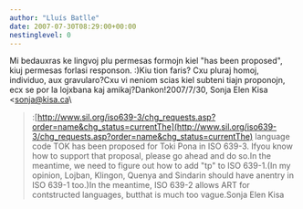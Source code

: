 ```yaml
---
author: "Lluís Batlle"
date: 2007-07-30T08:29:00+00:00
nestinglevel: 0
---
```

Mi bedauxras ke lingvoj plu permesas formojn kiel "has been proposed", kiuj permesas forlasi responson. :)Kiu tion faris? Cxu pluraj homoj, individuo, aux gravularo?Cxu vi neniom scias kiel subteni tiajn proponojn, ecx se por la lojxbana kaj amikaj?Dankon!2007/7/30, Sonja Elen Kisa <[sonja@kisa.ca](mailto://sonja@kisa.ca)\
>:[http://www.sil.org/iso639-3/chg_requests.asp?order=name&chg_status=currentThe](http://www.sil.org/iso639-3/chg_requests.asp?order=name&chg_status=currentThe) language code TOK has been proposed for Toki Pona in ISO 639-3. Ifyou know how to support that proposal, please go ahead and do so.In the meantime, we need to figure out how to add "tp" to ISO 639-1.(In my opinion, Lojban, Klingon, Quenya and Sindarin should have anentry in ISO 639-1 too.)In the meantime, ISO 639-2 allows ART for contstructed languages, butthat is much too vague.Sonja Elen Kisa
